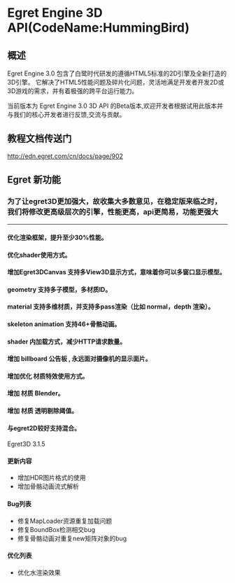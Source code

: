 # Egret Engine 3D API(CodeName:HummingBird)

## 概述

Egret Engine 3.0 包含了白鹭时代研发的遵循HTML5标准的2D引擎及全新打造的3D引擎。
它解决了HTML5性能问题及碎片化问题，灵活地满足开发者开发2D或3D游戏的需求，并有着极强的跨平台运行能力。

当前版本为 Egret Engine 3.0 3D API 的Beta版本,欢迎开发者根据试用此版本并与我们的核心开发者进行反馈,交流与贡献。

## 教程文档传送门 ##
http://edn.egret.com/cn/docs/page/902

## Egret  新功能 
### 为了让egret3D更加强大，故收集大多数意见，在稳定版来临之时，我们将修改更高级层次的引擎，性能更高，api更简易，功能更强大
----

#### 优化渲染框架，提升至少30%性能。
#### 优化shader使用方式。
#### 增加Egret3DCanvas 支持多View3D显示方式，意味着你可以多窗口显示模型。
#### geometry 支持多子模型，多材质ID。
#### material 支持多维材质，并支持多pass渲染（比如 normal，depth 渲染）。
#### skeleton animation 支持46+骨骼动画。
#### shader 内加载方式，减少HTTP请求数量。
#### 增加 billboard 公告板 , 永远面对摄像机的显示面片。
#### 增加优化 材质特效使用方式。
#### 增加 材质 Blender。
#### 增加 材质 透明剔除阈值。
#### 与egret2D较好支持混合。



Egret3D 3.1.5
#### 更新内容
* 增加HDR图片格式的使用
* 增加骨骼动画流式解析

#### Bug列表
* 修复MapLoader资源重复加载问题
* 修复BoundBox检测相交bug
* 修复骨骼动画对重复new矩阵对象的bug

#### 优化列表
* 优化水渲染效果